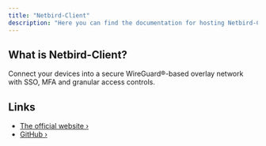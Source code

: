```yaml
---
title: "Netbird-Client"
description: "Here you can find the documentation for hosting Netbird-Client with Coolify."
---
```


<ZoomableImage src="/docs/images/services/netbird-client-logo.webp" />


## What is Netbird-Client?
Connect your devices into a secure WireGuard®-based overlay network with SSO, MFA and granular access controls.


## Links

- [The official website ›](https://netbird.io/?utm_source=coolify.io)
- [GitHub ›](https://github.com/netbirdio/netbird?utm_source=coolify.io)